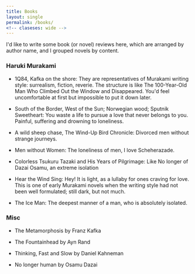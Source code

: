 ```yaml
---
title: Books
layout: single
permalink: /books/
<!-- claseses: wide -->
---
```


I'd like to write some book (or novel) reviews here, which are arranged by author name, and I grouped novels by content.

### Haruki Murakami

- 1Q84, Kafka on the shore: They are representatives of Murakami writing style: surrealism, fiction, reverie. The structure is like The 100-Year-Old Man Who Climbed Out the Window and Disappeared. You'd feel uncomfortable at first but impossible to put it down later. 


- South of the Border, West of the Sun; Norwegian wood; Sputnik Sweetheart: You waste a life to pursue a love that never belongs to you. Painful, suffering and drowning to loneliness.


- A wild sheep chase, The Wind-Up Bird Chronicle: Divorced men without strange journeys.


- Men without Women: The loneliness of men, I love Scheherazade.


- Colorless Tsukuru Tazaki and His Years of Pilgrimage: Like No longer of Dazai Osamu, an extreme isolation

- Hear the Wind Sing: Hey! It is light, as a lullaby for ones craving for love. This is one of early Murakami novels when the writing style had not been well formulated; still dark, but not much.

- The Ice Man: The deepest manner of a man, who is absolutely isolated.

### Misc

- The Metamorphosis by Franz Kafka

- The Fountainhead by Ayn Rand

- Thinking, Fast and Slow by Daniel Kahneman

- No longer human by Osamu Dazai
